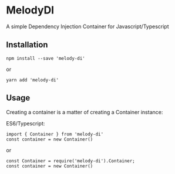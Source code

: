 # MelodyDI

A simple Dependency Injection Container for Javascript/Typescript

## Installation

```
npm install --save 'melody-di'
```

or 

```
yarn add 'melody-di'
```

## Usage

Creating a container is a matter of creating a Container instance:

ES6/Typescript:

```
import { Container } from 'melody-di'
const container = new Container()
```

or

```
const Container = require('melody-di').Container;
const container = new Container()
```





